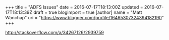+++
title = "ADFS Issues"
date = 2016-07-17T18:13:00Z
updated = 2016-07-17T18:13:39Z
draft = true
blogimport = true 
[author]
	name = "Matt Wanchap"
	uri = "https://www.blogger.com/profile/16465307324394182190"
+++

http://stackoverflow.com/a/34267126/2939759

